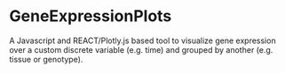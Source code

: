 # GeneExpressionPlots
A Javascript and REACT/Plotly.js based tool to visualize gene expression over a custom discrete variable (e.g. time) and grouped by another (e.g. tissue or genotype).
